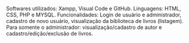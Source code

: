 Softwares utilizados: Xampp, Visual Code e GitHub.
Linguagens: HTML, CSS, PHP e MYSQL.
Funcionalidades: Login de usuário e administrador, cadastro de novo usuário, visualização da biblioteca de livros (listagem). Para somente o administrador: visualização/cadastro de autor e cadastro/edição/exclusão de livros.
